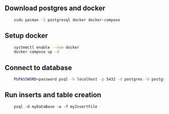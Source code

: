 ## Download postgres and docker
```bash
    sudo pacman -S postgresql docker docker-compose
```  

## Setup docker
```bash
    systemctl enable --now docker
    docker compose up -d
```  

## Connect to database
```bash
    PGPASSWORD=password psql -h localhost -p 5432 -d postgres -U postgres
```

## Run inserts and table creation
```
    psql -d myDataBase -a -f myInsertFile
```